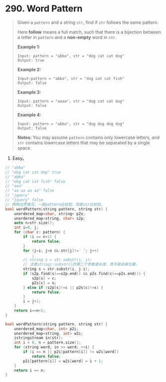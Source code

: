 # 290. Word Pattern

> Given a `pattern` and a string `str`, find if `str` follows the same pattern.
>
> Here **follow** means a full match, such that there is a bijection between a letter in `pattern` and a **non-empty** word in `str`.
>
> **Example 1:**
>
> ```
> Input: pattern = "abba", str = "dog cat cat dog"
> Output: true
> ```
>
> **Example 2:**
>
> ```
> Input:pattern = "abba", str = "dog cat cat fish"
> Output: false
> ```
>
> **Example 3:**
>
> ```
> Input: pattern = "aaaa", str = "dog cat cat dog"
> Output: false
> ```
>
> **Example 4:**
>
> ```
> Input: pattern = "abba", str = "dog dog dog dog"
> Output: false
> ```
>
> **Notes:**
> You may assume `pattern` contains only lowercase letters, and `str` contains lowercase letters that may be separated by a single space.

1. Easy。

```cpp
// "abba"
// "dog cat cat dog" true
// "abba"
// "dog cat cat fish" false
// "aaa"
// "aa aa aa aa" false
// "jquery"
// "jquery" false
// 两种边界情况，一是pattern比较短，而是str比较短。
bool wordPattern(string pattern, string str) {
    unordered_map<char, string> p2s;
    unordered_map<string, char> s2p;
    auto n=str.size();
    int i=0, j;
    for (char c: pattern) {
        if (i == n+1) {
            return false;
        }
        for (j=i; j<n && str[j]!=' '; j++)
            ;
        // string s = str.substr(i, j);
        // 注意string::substr()的第二个参数是长度，而不是结束位置。
        string s = str.substr(i, j-i);
        if (s2p.find(s)==s2p.end() && p2s.find(c)==p2s.end()) {
            s2p[s] = c;
            p2s[c] = s;
        } else if (s2p[s]!=c || p2s[c]!=s) {
            return false;
        }
        i = j+1;
    }
    return i==n+1;
}
```

```cpp
bool wordPattern(string pattern, string str) {
    unordered_map<char, int> p2i;
    unordered_map<string, int> w2i;
    istringstream in(str);
    int i = 0, n = pattern.size();
    for (string word; in >> word; ++i) {
        if (i == n || p2i[pattern[i]] != w2i[word])
            return false;
        p2i[pattern[i]] = w2i[word] = i + 1;
    }
    return i == n;
}
```

